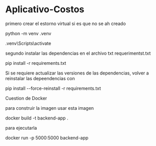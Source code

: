 # Aplicativo-Costos

primero crear el estorno virtual si es que no se ah creado

python -m venv .venv

.venv\Scripts\activate

segundo instalar las dependencias en el archivo txt requerimentst.txt 

pip install -r requirements.txt

Si se requiere actualizar las versiones de las dependencias, volver a reinstalar las depeendencias con 

pip install --force-reinstall -r requirements.txt

Cuestion de Docker

para construir la imagen usar esta imagen 

docker build -t backend-app .

para ejecutarla

docker run -p 5000:5000 backend-app
